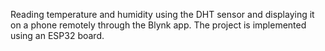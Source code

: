 Reading temperature and humidity using the DHT sensor and displaying it on a phone remotely through the Blynk app. The project is implemented using an ESP32 board.
